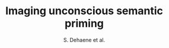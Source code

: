 ---
cat: ciel
subcat: neurophysics
bestof: false
author: S. Dehaene et al.
title: Imaging unconscious semantic priming
journal: Nature
year: 1998
type: article
doi: 10.1038/26967
---